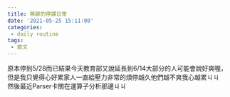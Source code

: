 ```yaml
---
title: 無聊的停課日常
date: '2021-05-25 15:11:00'
categories:
 - daily routine
tags:
 - 廢文
---
```


原本停到5/28而已結果今天教育部又說延長到6/14大部分的人可能會說好爽喔，但是我只覺得心好累家人一直給壓力非常的煩停越久他們越不爽我心越累ㄐㄐ<br>
然後最近Parser卡關在運算子分析那邊ㄐㄐ